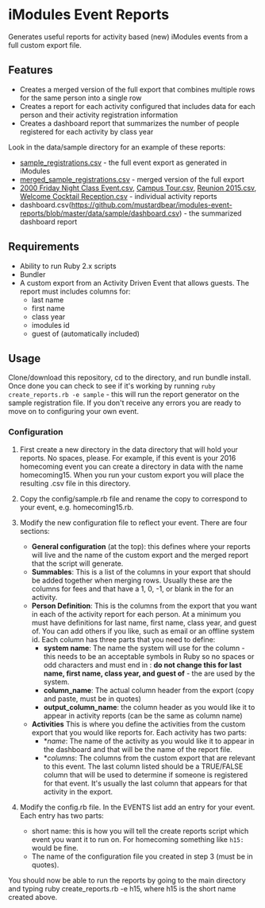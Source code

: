 # iModules Event Reports

Generates useful reports for activity based (new) iModules events from a full custom export file.

## Features

- Creates a merged version of the full export that combines multiple rows for the same person into a single row
- Creates a report for each activity configured that includes data for each person and their activity registration information
- Creates a dashboard report that summarizes the number of people registered for each activity by class year

Look in the data/sample directory for an example of these reports:

- [sample_registrations.csv](https://github.com/mustardbear/imodules-event-reports/blob/master/data/sample/sample_registrations.csv) - the full event export as generated in iModules
- [merged_sample_registrations.csv](https://github.com/mustardbear/imodules-event-reports/blob/master/data/sample/merged_sample_registrations.csv) - merged version of the full export
- [2000 Friday Night Class Event.csv](https://github.com/mustardbear/imodules-event-reports/blob/master/data/sample/2000%20Friday%20Night%20Class%20Event.csv), [Campus Tour.csv](https://github.com/mustardbear/imodules-event-reports/blob/master/data/sample/Campus%20Tour.csv), [Reunion 2015.csv](https://github.com/mustardbear/imodules-event-reports/blob/master/data/sample/Reunion%202015.csv), [Welcome Cocktail Reception.csv](https://github.com/mustardbear/imodules-event-reports/blob/master/data/sample/Welcome%20Cocktail%20Reception.csv) - individual activity reports
- dashboard.csv(https://github.com/mustardbear/imodules-event-reports/blob/master/data/sample/dashboard.csv) - the summarized dashboard report

## Requirements

- Ability to run Ruby 2.x scripts
- Bundler
- A custom export from an Activity Driven Event that allows guests. The report must includes columns for:
   - last name
   - first name
   - class year
   - imodules id
   - guest of (automatically included)

## Usage

Clone/download this repository, cd to the directory, and run bundle install. Once done you can check to see if it's working by running `ruby create_reports.rb -e sample` - this will run the report generator on the sample registration file. If you don't receive any errors you are ready to move on to configuring your own event.

### Configuration

1. First create a new directory in the data directory that will hold your reports. No spaces, please. For example, if this event is your 2016 homecoming event you can create a directory in data with the name homecoming15. When you run your custom export you will place the resulting .csv file in this directory.

2. Copy the config/sample.rb file and rename the copy to correspond to your event, e.g. homecoming15.rb.

3. Modify the new configuration file to reflect your event. There are four sections:

   - **General configuration** (at the top): this defines where your reports will live and the name of the custom export and the merged report that the script will generate.
   - **Summables**: This is a list of the columns in your export that should be added together when merging rows. Usually these are the columns for fees and that have a 1, 0, -1, or blank in the for an activity.
   - **Person Definition**: This is the columns from the export that you want in each of the activity report for each person. At a minimum you must have definitions for last name, first name, class year, and guest of. You can add others if you like, such as email or an offline system id. Each column has three parts that you need to define:
      - **system name**: The name the system will use for the column - this needs to be an acceptable symbols in Ruby so no spaces or odd characters and must end in : **do not change this for last name, first name, class year, and guest of** - the are used by the system.
      - **column_name**: The actual column header from the export (copy and paste, must be in quotes)
      - **output_column_name**: the column header as you would like it to appear in activity reports (can be the same as column name)
   - **Activities** This is where you define the activities from the custom export that you would like reports for. Each activity has two parts:
      - **name*: The name of the activity as you would like it to appear in the dashboard and that will be the name of the report file.
      - **columns*: The columns from the custom export that are relevant to this event. The last column listed should be a TRUE/FALSE column that will be used to determine if someone is registered for that event. It's usually the last column that appears for that activity in the export.
      
4. Modify the config.rb file. In the EVENTS list add an entry for your event. Each entry has two parts:
   - short name: this is how you will tell the create reports script which event you want it to run on. For homecoming something like `h15:` would be fine.
   - The name of the configuration file you created in step 3 (must be in quotes).
   
You should now be able to run the reports by going to the main directory and typing ruby create_reports.rb -e h15, where h15 is the short name created above.
